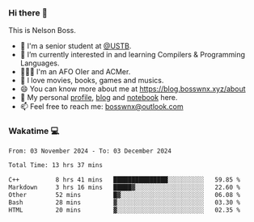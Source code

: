 ### Hi there 👋

<!--
**bosswnx/bosswnx** is a ✨ _special_ ✨ repository because its `README.md` (this file) appears on your GitHub profile.

Here are some ideas to get you started:

- 🔭 I’m currently working on ...
- 🌱 I’m currently learning ...
- 👯 I’m looking to collaborate on ...
- 🤔 I’m looking for help with ...
- 💬 Ask me about ...
- 📫 How to reach me: ...
- 😄 Pronouns: ...
- ⚡ Fun fact: ...
-->

This is Nelson Boss.

- 🏫 I'm a senior student at [@USTB](https://www.ustb.edu.cn/).
- 🌱 I’m currently interested in and learning Compilers & Programming Languages.
- 🧑🏻‍💻 I'm an AFO OIer and ACMer.
- 🥰 I love movies, books, games and musics.
- 😄 You can know more about me at https://blog.bosswnx.xyz/about
- 🔗 My personal [profile](https://bosswnx.xyz), [blog](https://blog.bosswnx.xyz) and [notebook](https://note.bosswnx.xyz) here.
- 📫 Feel free to reach me: bosswnx@outlook.com

### Wakatime 💻

<!--START_SECTION:waka-->

```txt
From: 03 November 2024 - To: 03 December 2024

Total Time: 13 hrs 37 mins

C++          8 hrs 41 mins   ███████████████░░░░░░░░░░   59.85 %
Markdown     3 hrs 16 mins   █████▓░░░░░░░░░░░░░░░░░░░   22.60 %
Other        52 mins         █▓░░░░░░░░░░░░░░░░░░░░░░░   06.08 %
Bash         28 mins         ▓░░░░░░░░░░░░░░░░░░░░░░░░   03.30 %
HTML         20 mins         ▓░░░░░░░░░░░░░░░░░░░░░░░░   02.35 %
```

<!--END_SECTION:waka-->

